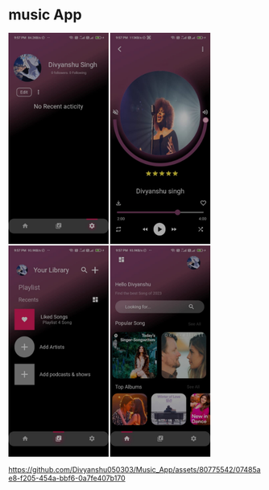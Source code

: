 # music App 
<img src="https://github.com/Divyanshu050303/screenshots/blob/main/musicapp/WhatsApp%20Image%202023-10-12%20at%2021.58.10_9363bc7a.jpg?raw=true" height = 420> <img src="https://github.com/Divyanshu050303/screenshots/blob/main/musicapp/WhatsApp%20Image%202023-10-12%20at%2021.58.10_0cd0df53.jpg?raw=true" height = 420>  <img src="https://github.com/Divyanshu050303/screenshots/blob/main/musicapp/WhatsApp%20Image%202023-10-12%20at%2021.58.11_1b6e3db0.jpg?raw=true" height = 420>  <img src="https://github.com/Divyanshu050303/screenshots/blob/main/musicapp/WhatsApp%20Image%202023-10-12%20at%2021.58.11_25390248.jpg?raw=true" height = 420> 





https://github.com/Divyanshu050303/Music_App/assets/80775542/07485ae8-f205-454a-bbf6-0a7fe407b170

